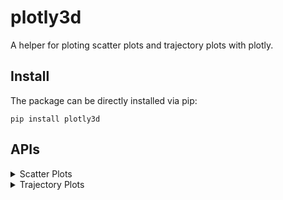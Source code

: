 # plotly3d
A helper for ploting scatter plots and trajectory plots with plotly.

## Install

The package can be directly installed via pip:
```
pip install plotly3d
```

## APIs

<details><summary>
Scatter Plots
</summary>

```
def scatter(points, colors=None, **kwargs):
    """
    Plots 3D scatter plot with optional rescaling, coloring, and customization.

    Parameters:
    - points: Array of points to plot.
    - colors: Optional array of colors for each point.
    - scaler: Optional scaler object to rescale points. If None and rescaling is enabled, MinMaxScaler is used.
    - **kwargs: Additional optional arguments:
        - s (float): Size of the markers.
        - alpha (float): Opacity of the markers.
        - force_continuous (bool): Force treating colors as continuous even if they seem categorical.
        - title (str): Title of the plot.
        - filename (str): If provided, saves the plot to this file.
        - rescale (bool): If True, rescales points using the provided or default scaler.
        - fig (go.Figure): Plotly figure object to which the scatter plot will be added. If None, a new figure is created.
        - xtitle (str), ytitle (str), ztitle (str): Titles for the X, Y, and Z axes.

    Returns:
    - Plotly figure containing the scatter points plotted in 3D space.
    """
```

</details>

<details><summary>
Trajectory Plots
</summary>

```
def trajectories(trajs, colors=None, **kwargs):
    """
    Plots trajectories in 3D space using Plotly, with unique colors for each category and a single legend entry per category.

    Parameters:
    - trajs: numpy array of shape (a, b, c), where
      a: time bins, b: trajectory index, c: space dimension (c=3 for 3D).

    Returns:
    - Plotly figure containing the trajectories plotted in 3D space.
    """
```

</details>